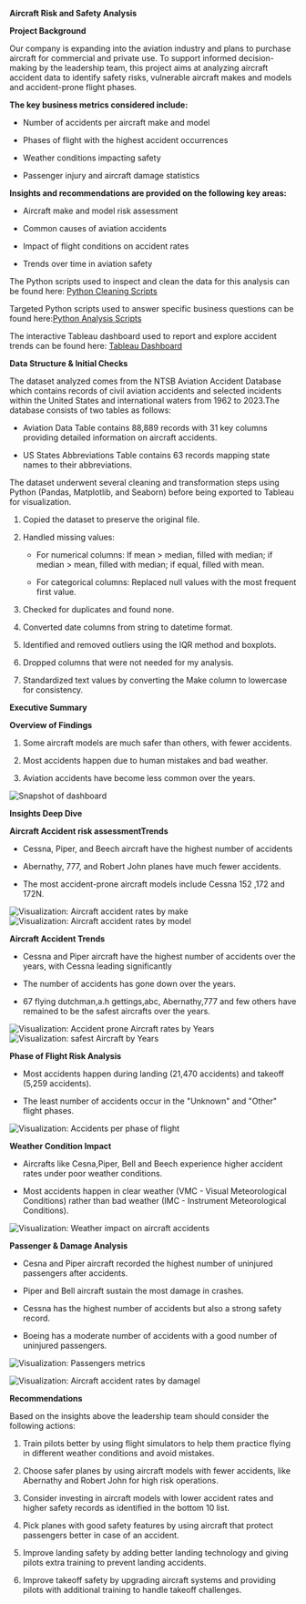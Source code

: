 **Aircraft Risk and Safety Analysis**



**Project Background**

Our company is expanding into the aviation industry and plans to purchase aircraft for commercial and private use. To support informed decision-making by the leadership team, this project aims at analyzing aircraft accident data to identify safety risks, vulnerable aircraft makes and models and accident-prone flight phases.


**The key business metrics considered include:**

- Number of accidents per aircraft make and model

- Phases of flight with the highest accident occurrences

- Weather conditions impacting safety

- Passenger injury and aircraft damage statistics


**Insights and recommendations are provided on the following key areas:**

- Aircraft make and model risk assessment

- Common causes of aviation accidents

- Impact of flight conditions on accident rates

- Trends over time in aviation safety


The Python scripts used to inspect and clean the data for this analysis can be found here: [Python Cleaning Scripts](https://github.com/Abishang21/Projects/blob/master/Aviation_data%20Notebook.ipynb)

Targeted Python scripts used to answer specific business questions can be found here:[Python Analysis Scripts](https://github.com/Abishang21/Projects/blob/master/Aviation_data%20Notebook.ipynb)

The interactive Tableau dashboard used to report and explore accident trends can be found here: [Tableau Dashboard](https://github.com/Abishang21/Projects/commit/ca8babeebdf3e09778374750a5882b2b0ed05b33#diff-a69909ee5a0494881b51f8eb86ec9b623c0ea89f4087b15ad66b17d65e35faa6)




**Data Structure & Initial Checks**

The dataset analyzed comes from the NTSB Aviation Accident Database  which contains records of civil aviation accidents and selected incidents within the United States and international waters from 1962 to 2023.The database consists of two tables as follows:

- Aviation Data Table contains 88,889 records with 31 key columns providing detailed information on aircraft accidents.


- US States Abbreviations Table contains 63 records mapping state names to their abbreviations.


The dataset underwent several cleaning and transformation steps using Python (Pandas, Matplotlib, and Seaborn) before being exported to Tableau for visualization.

1. Copied the dataset to preserve the original file.

2. Handled missing values:

    - For numerical columns: If mean > median, filled with median; if median > mean, filled with median; if equal, filled with mean.

    - For categorical columns: Replaced null values with the most frequent first value.

3. Checked for duplicates and found none.

4. Converted date columns from string to datetime format.

5. Identified and removed outliers using the IQR method and boxplots.

6. Dropped columns that were not needed for my analysis.

6. Standardized text values by converting the Make column to lowercase for consistency.




**Executive Summary**

**Overview of Findings**

1. Some aircraft models are much safer than others, with fewer accidents.

2. Most accidents happen due to human mistakes and bad weather.

3. Aviation accidents have become less common over the years.


![Snapshot of dashboard](https://github.com/Abishang21/Projects/commit/ca8babeebdf3e09778374750a5882b2b0ed05b33#diff-a69909ee5a0494881b51f8eb86ec9b623c0ea89f4087b15ad66b17d65e35faa6)




**Insights Deep Dive**

**Aircraft Accident risk assessmentTrends**

- Cessna, Piper, and Beech aircraft have the highest number of accidents 

- Abernathy, 777, and Robert John planes have much fewer accidents.

- The most accident-prone aircraft models include Cessna 152 ,172 and 172N.




![Visualization: Aircraft accident rates by make](https://github.com/Abishang21/Projects/commit/ca8babeebdf3e09778374750a5882b2b0ed05b33#diff-129e085644279f2f7bb1ef8edf17ab60a8291a86f1bfd1953d162b30e008641f)
![Visualization: Aircraft accident rates by model](https://github.com/Abishang21/Projects/commit/ca8babeebdf3e09778374750a5882b2b0ed05b33#diff-20dc9543a5d3d0eac5433200946342929c9e084f6fb00e24609c30a79d600ee6)

**Aircraft Accident Trends**

- Cessna and Piper aircraft have the highest number of accidents over the years, with Cessna leading significantly

- The number of accidents has gone down over the years.

- 67 flying dutchman,a.h gettings,abc, Abernathy,777 and few others have remained to be the safest aircrafts over the years.


![Visualization: Accident prone Aircraft rates by Years](https://github.com/Abishang21/Projects/commit/ca8babeebdf3e09778374750a5882b2b0ed05b33#diff-063c4710878b775a229ffc40912a4b8cd13c7ac9859567d7a857c9e46ba5071a)
![Visualization: safest Aircraft  by Years](https://github.com/Abishang21/Projects/commit/ca8babeebdf3e09778374750a5882b2b0ed05b33#diff-676bd2c6c128633c7c2431bbf370bd70b6674fd13c9b634436caa498d1bac4e1)


**Phase of Flight Risk Analysis**

- Most accidents happen during landing (21,470 accidents) and takeoff (5,259 accidents).

- The least number of accidents occur in the "Unknown" and "Other" flight phases.


![Visualization: Accidents per phase of flight](https://github.com/Abishang21/Projects/commit/ca8babeebdf3e09778374750a5882b2b0ed05b33#diff-b5766027b604f63bdb4798c0afaed7c31f2478e6787f2c6bc9c758f24ad239ac)



**Weather Condition Impact**

- Aircrafts like Cesna,Piper, Bell and  Beech experience higher accident rates under poor weather conditions.

- Most accidents happen in clear weather (VMC - Visual Meteorological Conditions) rather than bad weather (IMC - Instrument Meteorological Conditions).


![Visualization: Weather impact on aircraft accidents](https://github.com/Abishang21/Projects/commit/ca8babeebdf3e09778374750a5882b2b0ed05b33#diff-6c4b4343d02ee01034d34bd809f6d2569b5d48fc2bcf5931851730aabbaecc0c)



**Passenger & Damage Analysis**

- Cesna and Piper aircraft recorded the highest number of uninjured passengers after accidents.

- Piper and Bell aircraft sustain the most damage in crashes.

- Cessna has the highest number of accidents but also a strong safety record.

- Boeing has a moderate number of accidents with a good number of uninjured passengers.


![Visualization: Passengers metrics](https://github.com/Abishang21/Projects/commit/ca8babeebdf3e09778374750a5882b2b0ed05b33#diff-05d3f5ce7f60aacda0f49bc80be9ac5b2fff910611da25e480ed405300224f3a)

![Visualization: Aircraft accident rates by damagel](https://github.com/Abishang21/Projects/commit/ca8babeebdf3e09778374750a5882b2b0ed05b33#diff-6d649eada555cfc55af8b2e9ccb3c2098d3512b359adc80b626b24e1886e3cb2)





**Recommendations**


Based on the insights above the leadership team should consider the following actions:

1.  Train pilots better by using flight simulators to help them practice flying in different weather conditions and avoid mistakes.

2.  Choose safer planes by using aircraft models with fewer accidents, like Abernathy and Robert John for high risk operations.

3. Consider investing in aircraft models with lower accident rates and higher safety records  as identified in the bottom 10 list.

4. Pick planes with good safety features by using aircraft that protect passengers better in case of an accident.

5. Improve landing  safety by adding better landing technology and giving pilots extra training to prevent landing accidents.

6. Improve takeoff safety by upgrading aircraft systems and providing pilots with additional training to handle takeoff challenges.






